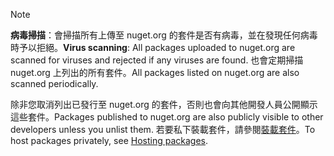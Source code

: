 > [!Note]
> <span data-ttu-id="19b1f-101">**病毒掃描**：會掃描所有上傳至 nuget.org 的套件是否有病毒，並在發現任何病毒時予以拒絕。</span><span class="sxs-lookup"><span data-stu-id="19b1f-101">**Virus scanning**: All packages uploaded to nuget.org are scanned for viruses and rejected if any viruses are found.</span></span> <span data-ttu-id="19b1f-102">也會定期掃描 nuget.org 上列出的所有套件。</span><span class="sxs-lookup"><span data-stu-id="19b1f-102">All packages listed on nuget.org are also scanned periodically.</span></span>
>
> <span data-ttu-id="19b1f-103">除非您取消列出已發行至 nuget.org 的套件，否則也會向其他開發人員公開顯示這些套件。</span><span class="sxs-lookup"><span data-stu-id="19b1f-103">Packages published to nuget.org are also publicly visible to other developers unless you unlist them.</span></span> <span data-ttu-id="19b1f-104">若要私下裝載套件，請參閱[裝載套件](../../hosting-packages/overview.md)。</span><span class="sxs-lookup"><span data-stu-id="19b1f-104">To host packages privately, see [Hosting packages](../../hosting-packages/overview.md).</span></span>